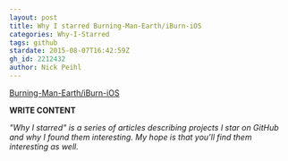 ```yaml
---
layout: post
title: Why I starred Burning-Man-Earth/iBurn-iOS
categories: Why-I-Starred
tags: github
stardate: 2015-08-07T16:42:59Z
gh_id: 2212432
author: Nick Peihl
---
```


[Burning-Man-Earth/iBurn-iOS](https://github.com/Burning-Man-Earth/iBurn-iOS)

**WRITE CONTENT**

*"Why I starred" is a series of articles describing projects I star on GitHub and why I found them interesting. My hope is that you'll find them interesting as well.*

